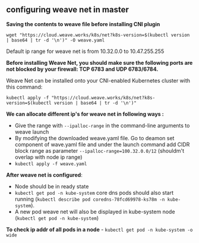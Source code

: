 ## configuring weave net in master

**Saving the contents to weave file before installing CNI plugin** 
```
wget "https://cloud.weave.works/k8s/net?k8s-version=$(kubectl version | base64 | tr -d '\n')" -O weave.yaml
```

Default ip range for weave net is from 10.32.0.0 to 10.47.255.255

**Before installing Weave Net, you should make sure the following ports are not blocked by your firewall: TCP 6783 and UDP 6783/6784.**

Weave Net can be installed onto your CNI-enabled Kubernetes cluster with this command:


```
kubectl apply -f "https://cloud.weave.works/k8s/net?k8s-version=$(kubectl version | base64 | tr -d '\n')"
```

**We can allocate different ip's for weave net in following ways :**
- Give the range with `--ipalloc-range` in the command-line arguments to weave launch
- By modifying the downloaded weave.yaml file. Go to deamon set component of wave.yaml file and under the launch command add CIDR block range as parameter `--ipalloc-range=100.32.0.0/12` (shouldm't overlap with node ip range)
- `kubectl apply -f weave.yaml`



**After weave net is configured**:

- Node should be in ready state
- `kubectl get pod -n kube-system` core dns pods should also start running (`kubectl describe pod coredns-78fcd69978-ks78m -n kube-system`).
- A new pod weave net will also be displayed in kube-system node (`kubectl get pod -n kube-system`)



**To check ip addr of all pods in a node** - `kubectl get pod -n kube-system -o wide`

